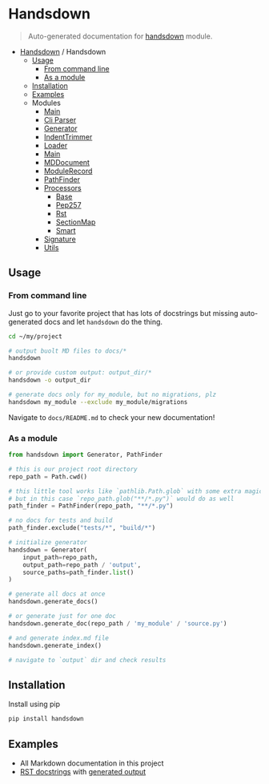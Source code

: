 # Handsdown

> Auto-generated documentation for [handsdown](../handsdown/__init__.py) module.

- [Handsdown](README.md#handsdown) / Handsdown
  - [Usage](#usage)
    - [From command line](#from-command-line)
    - [As a module](#as-a-module)
  - [Installation](#installation)
  - [Examples](#examples)
  - Modules
    - [Main](handsdown___main__.md#main)
    - [Cli Parser](handsdown_cli_parser.md#cli-parser)
    - [Generator](handsdown_generator.md#generator)
    - [IndentTrimmer](handsdown_indent_trimmer.md#indenttrimmer)
    - [Loader](handsdown_loader.md#loader)
    - [Main](handsdown_main.md#main)
    - [MDDocument](handsdown_md_document.md#mddocument)
    - [ModuleRecord](handsdown_module_record.md#modulerecord)
    - [PathFinder](handsdown_path_finder.md#pathfinder)
    - [Processors](handsdown_processors_index.md#processors)
      - [Base](handsdown_processors_base.md#base)
      - [Pep257](handsdown_processors_pep257.md#pep257)
      - [Rst](handsdown_processors_rst.md#rst)
      - [SectionMap](handsdown_processors_section_map.md#sectionmap)
      - [Smart](handsdown_processors_smart.md#smart)
    - [Signature](handsdown_signature.md#signature)
    - [Utils](handsdown_utils.md#utils)

## Usage

### From command line

Just go to your favorite project that has lots of docstrings but missing
auto-generated docs and let `handsdown` do the thing.

```bash
cd ~/my/project

# output buolt MD files to docs/*
handsdown

# or provide custom output: output_dir/*
handsdown -o output_dir

# generate docs only for my_module, but no migrations, plz
handsdown my_module --exclude my_module/migrations
```

Navigate to `docs/README.md` to check your new documentation!

### As a module

```python
from handsdown import Generator, PathFinder

# this is our project root directory
repo_path = Path.cwd()

# this little tool works like `pathlib.Path.glob` with some extra magic
# but in this case `repo_path.glob("**/*.py")` would do as well
path_finder = PathFinder(repo_path, "**/*.py")

# no docs for tests and build
path_finder.exclude("tests/*", "build/*")

# initialize generator
handsdown = Generator(
    input_path=repo_path,
    output_path=repo_path / 'output',
    source_paths=path_finder.list()
)

# generate all docs at once
handsdown.generate_docs()

# or generate just for one doc
handsdown.generate_doc(repo_path / 'my_module' / 'source.py')

# and generate index.md file
handsdown.generate_index()

# navigate to `output` dir and check results
```

## Installation

Install using pip

```bash
pip install handsdown
```

## Examples

- All Markdown documentation in this project
- [RST docstrings](../examples/rst_example.py) with [generated output](/docs/examples_rst_example.md#rstexample)
